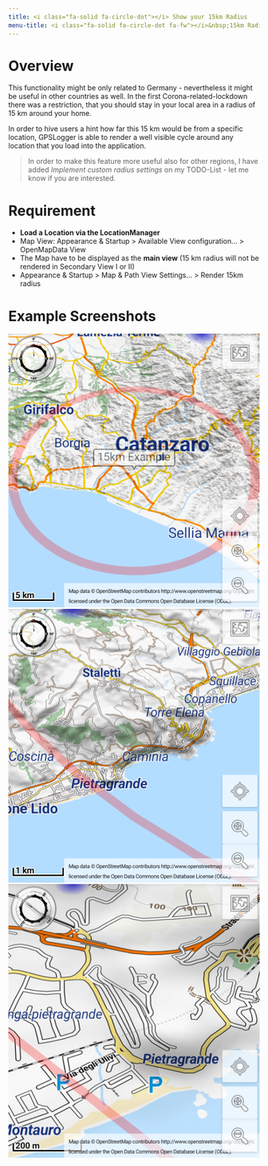 ```yaml
---
title: <i class="fa-solid fa-circle-dot"></i> Show your 15km Radius
menu-title: <i class="fa-solid fa-circle-dot fa-fw"></i>&nbsp;15km Radius
---
```


# Overview

This functionality might be only related to Germany - nevertheless it might be useful in other countries as well. In the
first Corona-related-lockdown there was a restriction, that you should stay in your local area in a radius of 15 km
around your home.

In order to hive users a hint how far this 15 km would be from a specific location, GPSLogger is able to render a well
visible cycle around any location that you load into the application.

> In order to make this feature more useful also for other regions, I have added _Implement custom radius settings_ on
> my TODO-List - let me know if you are interested.  

# Requirement

- **Load a Location via the LocationManager**
- Map View: Appearance & Startup > Available View configuration... > OpenMapData View <i class="fa-solid fa-toggle-on"></i>
- The Map have to be displayed as the **main view** (15 km radius will not be rendered in Secondary View I or II)
- Appearance & Startup > Map & Path View Settings... > Render 15km radius <i class="fa-solid fa-square-check"></i>   

# Example Screenshots
<span class="shot">![15km-radius-on-map](/assets/img/gpsl/view-map15k01.png)</span>
<span class="shot">![15km-radius-on-map](/assets/img/gpsl/view-map15k02.png)</span>
<span class="shot">![15km-radius-on-map](/assets/img/gpsl/view-map15k03.png)</span>


